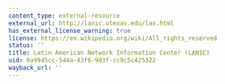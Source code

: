 ```yaml
---
content_type: external-resource
external_url: http://lanic.utexas.edu/las.html
has_external_license_warning: true
license: https://en.wikipedia.org/wiki/All_rights_reserved
status: ''
title: Latin American Network Information Center (LANIC)
uid: 0a9945cc-544a-43f6-983f-cc9c5c425322
wayback_url: ''
---
```

